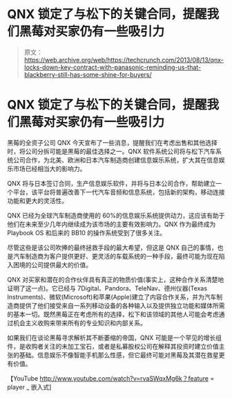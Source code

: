 # QNX 锁定了与松下的关键合同，提醒我们黑莓对买家仍有一些吸引力

> 原文：<https://web.archive.org/web/https://techcrunch.com/2013/08/13/qnx-locks-down-key-contract-with-panasonic-reminding-us-that-blackberry-still-has-some-shine-for-buyers/>

# QNX 锁定了与松下的关键合同，提醒我们黑莓对买家仍有一些吸引力

黑莓的全资子公司 QNX 今天宣布了一些消息，提醒我们在考虑出售和其他选择时，将公司分拆可能是黑莓的最佳选择之一。QNX 软件系统公司将与松下汽车系统公司合作，为北美、欧洲和日本汽车制造商创建信息娱乐系统，扩大其在信息娱乐市场已经相当大的影响力。

QNX 将与日本签订合同，生产信息娱乐软件，并将与日本公司合作，帮助建立一个平台，该平台将普遍改善下一代汽车音频和信息系统，包括新的架构，移动连接功能和更大的灵活性。

QNX 已经为全球汽车制造商使用的 60%的信息娱乐系统提供动力，这应该有助于他们在未来至少几年内继续成为该市场的主要有效影响力。QNX 作为最终成为 Playbook OS 和后来的 BB10 的操作系统受到了很多关注。

尽管这些是该公司吹捧的最终拯救手段的最大希望，但这是 QNX 自己的事情，也是汽车制造商为客户提供更好、更灵活的车载系统的一种手段，最终可能为现在陷入困境的公司提供最大的价值。

QNX 对买家和潜在的合作伙伴具有真正的物质价值(事实上，这种合作关系清楚地证明了这一点)。它已经与 7Digital、Pandora、TeleNav、德州仪器(Texas Instruments)、微软(Microsoft)和苹果(Apple)建立了内容合作关系，并为汽车制造商提供了他们接受来自一系列移动设备的各种输入以及提供独立功能和媒体所需的基本一切。既然黑莓正在考虑所有的选择，松下和该领域的其他人可能会考虑通过机会主义收购来带来所有的专业知识和内部关系。

如果我们在谈论黑莓寻求解析其不断萎缩的帝国，QNX 可能是一个罕见的增长组件，是收购者关注的未加工宝石，或者是私募股权公司在解释其投资时建立价值主张的基础。信息娱乐不像智能手机那么性感，但它最终可能对黑莓及其潜在救星更有价值。

【YouTube http://www.youtube.com/watch?v=rvaSWqxMg6k？feature = player _ 嵌入式]